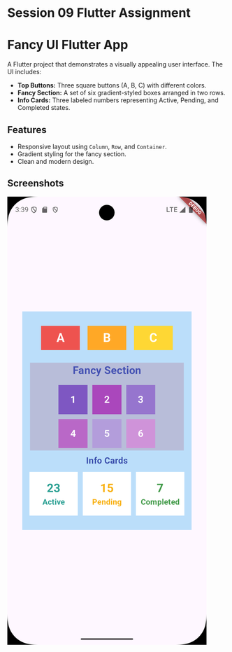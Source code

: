 # Session 09 Flutter Assignment

# Fancy UI Flutter App

A Flutter project that demonstrates a visually appealing user interface. The UI includes:

- **Top Buttons:** Three square buttons (A, B, C) with different colors.
- **Fancy Section:** A set of six gradient-styled boxes arranged in two rows.
- **Info Cards:** Three labeled numbers representing Active, Pending, and Completed states.

## Features

- Responsive layout using `Column`, `Row`, and `Container`.
- Gradient styling for the fancy section.
- Clean and modern design.

## Screenshots

![App Screenshot](Screenshot.png)